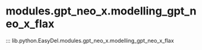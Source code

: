 # modules.gpt_neo_x.modelling_gpt_neo_x_flax
::: lib.python.EasyDel.modules.gpt_neo_x.modelling_gpt_neo_x_flax